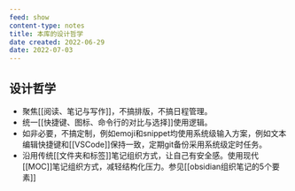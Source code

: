 ```yaml
---
feed: show
content-type: notes
title: 本库的设计哲学
date created: 2022-06-29
date: 2022-07-03
---
```


## 设计哲学

- 聚焦[[阅读、笔记与写作]]，不搞排版，不搞日程管理。
- 统一[[快捷键、图标、命令行的对比与选择]]使用逻辑。
- 如非必要，不搞定制，例如emoji和snippet均使用系统级输入方案，例如文本编辑快捷键和[[VSCode]]保持一致，定期git备份采用系统级定时任务。
- 沿用传统[[文件夹和标签]]笔记组织方式，让自己有安全感。使用现代[[MOC]]笔记组织方式，减轻结构化压力。参见[[obsidian组织笔记的5个要素]]
